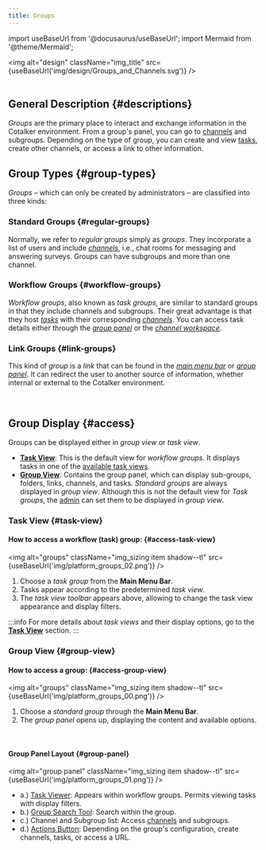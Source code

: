 ```yaml
---
title: Groups
---
```


import useBaseUrl from '@docusaurus/useBaseUrl'; 
import Mermaid from '@theme/Mermaid';

<img alt="design" className="img_title" src={useBaseUrl('img/design/Groups_and_Channels.svg')} />
<br/>
<br/>


## General Description {#descriptions}

_Groups_ are the primary place to interact and exchange information in the Cotalker environment. From a group's panel, you can go to [channels](/docs/documentation/client/channels) and subgroups. Depending on the type of group, you can create and view [tasks](/docs/documentation/client/taskview), create other channels, or access a link to other information.

<div className="alert alert--primary">

## Group Types {#group-types}
_Groups_ – which can only be created by administrators – are classified into three kinds:

### Standard Groups {#regular-groups} 
Normally, we refer to _regular groups_ simply as _groups_. They incorporate a list of users and include [_channels_](/docs/documentation/client/basic_concepts#channel), i.e., chat rooms for messaging and answering surveys. Groups can have subgroups and more than one channel. 

### Workflow Groups {#workflow-groups}
_Workflow groups_, also known as _task groups_, are similar to standard groups in that they include channels and subgroups. Their great advantage is that they host [_tasks_](/docs/documentation/client/basic_concepts#tasks) with their corresponding [_channels_](/docs/documentation/client/basic_concepts#channel). You can access task details either through the [_group panel_](#group-panel) or the [_channel workspace_](/docs/documentation/client/channels).

### Link Groups {#link-groups}
This kind of _group_ is a _link_ that can be found in the [_main menu bar_](/docs/documentation/client/main_menu) or [_group panel_](#group-panel). It can redirect the user to another source of information, whether internal or external to the Cotalker environment.

</div>
<br/>

## Group Display {#access}
Groups can be displayed either in _group view_ or _task view_. 
- [**Task View**](#task-view): This is the default view for _workflow groups_. It displays tasks in one of the [available task views](/docs/documentation/client/taskview#tasks-view).
- [**Group View**](#group-view): Contains the group panel, which can display sub-groups, folders, links, channels, and tasks. _Standard groups_ are always displayed in _group view_. Although this is not the default view for _Task groups_, the [admin](/docs/documentation/admin/workflows/settings_panels/workflowgroup-create-edit#settings) can set them to be displayed in _group view_.

### Task View {#task-view}

#### How to access a workflow (task) group: {#access-task-view}

<img alt="groups" className="img_sizing item shadow--tl" src={useBaseUrl('img/platform_groups_02.png')} />
<br/>

<div className="margin-left--lg">

1. Choose a _task group_ from the **Main Menu Bar**.
2. Tasks appear according to the predetermined _task view_.
3. The _task view toolbar_ appears above, allowing to change the task view appearance and display filters.

:::info
For more details about _task views_ and their display options, go to the [**Task View**](/docs/documentation/client/taskview#tasks-view) section.
:::

</div>

### Group View {#group-view}

#### How to access a group: {#access-group-view}

<img alt="groups" className="img_sizing item shadow--tl" src={useBaseUrl('img/platform_groups_00.png')} />
<br/>

<div className="margin-left--lg">

1. Choose a _standard group_ through the **Main Menu Bar**.
2. The _group panel_ opens up, displaying the content and available options.

</div>

<br/>
<div className="alert alert--secondary">

#### Group Panel Layout {#group-panel}

<img alt="group panel" className="img_sizing item shadow--tl" src={useBaseUrl('img/platform_groups_01.png')} />
<br/>

- a.) [Task Viewer](/docs/documentation/client/taskview): Appears within workflow groups. Permits viewing tasks with display filters.
- b.) [Group Search Tool](/docs/documentation/client/client_search#group-search): Search within the group.
- c.) Channel and Subgroup list: Access [channels](/docs/documentation/client/channels) and subgroups.
- d.) [Actions Button](/docs/documentation/client/actions_button): Depending on the group's configuration, create channels, tasks, or access a URL.

</div>
<br/>